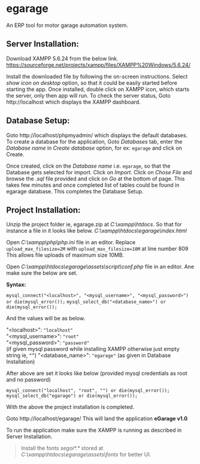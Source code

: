 # egarage
An ERP tool for motor garage automation system.

## Server Installation:
Download XAMPP 5.6.24 from the below link.
https://sourceforge.net/projects/xampp/files/XAMPP%20Windows/5.6.24/

Install the downloaded file by following the on-screen instructions.
Select *show icon on desktop* option, so that it could be easily started before starting the app.
Once installed, double click on XAMPP icon, which starts the server, only then app will run.
To check the server status, Goto http://localhost which displays the XAMPP dashboard.

## Database Setup:
Goto http://localhost/phpmyadmin/ which displays the default databases.
To create a database for the application,
Goto *Databases* tab, enter the *Database name* in *Create database* option, for ex: `egarage`
and click on Create.

Once created, click on the *Database name* i.e. `egarage`, so that the Database gets selected
for import.
Click on *Import*.
Click on *Chose File* and browse the *.sql* file provided and click on *Go* at the bottom of page.
This takes few minutes and once completed list of tables could be found in egarage database.
This completes the Database Setup.

## Project Installation:
Unzip the project folder ie, egarage.zip at *C:\xampp\htdocs*.
So that for instance a file in it looks like below.
*C:\xampp\htdocs\egarage\index.html*

Open *C:\xampp\php\php.ini* file in an editor.
Replace `upload_max_filesize=2M` with `upload_max_filesize=10M` at line number 809
This allows file uploads of maximum size 10MB.

Open *C:\xampp\htdocs\egarage\assets\script\conf.php* file in an editor.
Ane make sure the below are set.

**Syntax:**

`mysql_connect("<localhost>", "<mysql_username>", "<mysql_password>") or
die(mysql_error());`
`mysql_select_db("<database_name>") or die(mysql_error());`

And the values will be as below.

"&lt;localhost&gt;": `"localhost"`<br />
"<mysql_username>": `"root"`<br />
"<mysql_password>": `"password"`<br />
(if given mysql password while installing XAMPP otherwise just empty string ie, `“”`)
"<database_name>": `"egarage"` (as given in Database Installation)
  
After above are set it looks like below (provided mysql credentials as root and no password)

`mysql_connect("localhost", "root", "") or die(mysql_error());
mysql_select_db("egarage") or die(mysql_error());`

With the above the project installation is completed.

Goto http://localhost/egarage/
This will land the application **eGarage v1.0**

To run the application make sure the XAMPP is running as described in Server Installation.

> Install the fonts *segoi\*.\** stored at *C:\xampp\htdocs\egarage\assets\fonts* for better UI.
